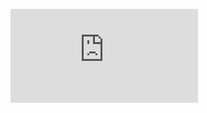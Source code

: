 <!-- blank line -->
<figure class="video_container">
  <iframe src="https://drive.google.com/file/d/1bm4P1lpGGP8Rs_WMrdf3poNBNGDwVeE7/view?usp=sharing" frameborder="0" allowfullscreen="true"> </iframe>
</figure>
<!-- blank line -->
